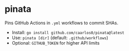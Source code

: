 # pinata

Pins GitHub Actions in `.yml` workflows to commit SHAs.

- Install: `go install github.com/caarlos0/pinata@latest`
- Use: `pinata [dir]` (default: `.github/workflows`)
- Optional: `GITHUB_TOKEN` for higher API limits
